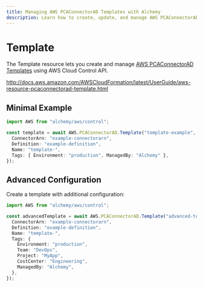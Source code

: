 ```yaml
---
title: Managing AWS PCAConnectorAD Templates with Alchemy
description: Learn how to create, update, and manage AWS PCAConnectorAD Templates using Alchemy Cloud Control.
---
```


# Template

The Template resource lets you create and manage [AWS PCAConnectorAD Templates](https://docs.aws.amazon.com/pcaconnectorad/latest/userguide/) using AWS Cloud Control API.

http://docs.aws.amazon.com/AWSCloudFormation/latest/UserGuide/aws-resource-pcaconnectorad-template.html

## Minimal Example

```ts
import AWS from "alchemy/aws/control";

const template = await AWS.PCAConnectorAD.Template("template-example", {
  ConnectorArn: "example-connectorarn",
  Definition: "example-definition",
  Name: "template-",
  Tags: { Environment: "production", ManagedBy: "Alchemy" },
});
```

## Advanced Configuration

Create a template with additional configuration:

```ts
import AWS from "alchemy/aws/control";

const advancedTemplate = await AWS.PCAConnectorAD.Template("advanced-template", {
  ConnectorArn: "example-connectorarn",
  Definition: "example-definition",
  Name: "template-",
  Tags: {
    Environment: "production",
    Team: "DevOps",
    Project: "MyApp",
    CostCenter: "Engineering",
    ManagedBy: "Alchemy",
  },
});
```


